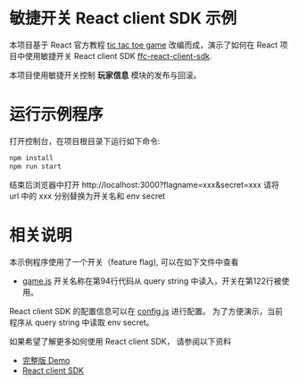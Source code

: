 # 敏捷开关 React client SDK 示例
本项目基于 React 官方教程 [tic tac toe game](https://reactjs.org/tutorial/tutorial.html) 改编而成，演示了如何在 React 项目中使用敏捷开关 React client SDK [ffc-react-client-sdk](https://github.com/feature-flags-co/ffc-react-client-sdk). 

本项目使用敏捷开关控制 **玩家信息** 模块的发布与回滚。

# 运行示例程序
打开控制台，在项目根目录下运行如下命令:
```bash
npm install
npm run start
```

结束后浏览器中打开 http://localhost:3000?flagname=xxx&secret=xxx
请将 url 中的 xxx 分别替换为开关名和 env secret

# 相关说明

本示例程序使用了一个开关（feature flag), 可以在如下文件中查看
- [game.js](./src/game.js) 开关名称在第94行代码从 query string 中读入，开关在第122行被使用。
  
React client SDK 的配置信息可以在 [config.js](./src/config.js) 进行配置。
为了方便演示，当前程序从 query string 中读取 env secret。

如果希望了解更多如何使用 React client SDK， 请参阅以下资料
-  [完整版 Demo](https://github.com/feature-flags-co/ffc-react-client-sdk-demo)
-  [React client SDK](https://github.com/feature-flags-co/ffc-react-client-sdk)

